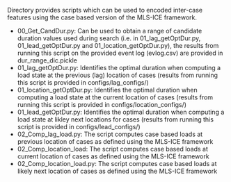 Directory provides scripts which can be used to encoded inter-case features using the case based version of the MLS-ICE framework.  <br> 

- 00_Get_CandDur.py: Can be used to obtain a range of candidate duration values used during search (i.e. in 01_lag_getOptDur.py, 01_lead_getOptDur.py and 01_location_getOptDur.py), the results from running this script on the provided event log (evlog.csv) are provided in dur_range_dic.pickle <br> 
- 01_lag_getOptDur.py: Identifies the optimal duration when computing a load state at the previous (lag) location of cases (results from running this script is provided in configs/lag_configs/) <br>
- 01_location_getOptDur.py: Identifies the optimal duration when computing a load state at the current location of cases (results from running this script is provided in configs/location_configs/) <br>
- 01_lead_getOptDur.py: Identifies the optimal duration when computing a load state at likley next locations for cases (results from running this script is provided in configs/lead_configs/) <br>
- 02_Comp_lag_load.py: The script computes case based loads at previous location of cases as defined using the MLS-ICE framework
- 02_Comp_location_load: The script computes case based loads at current location of cases as defined using the MLS-ICE framework
- 02_Comp_location_load.py: The script computes case based loads at likely next location of cases as defined using the MLS-ICE framework
